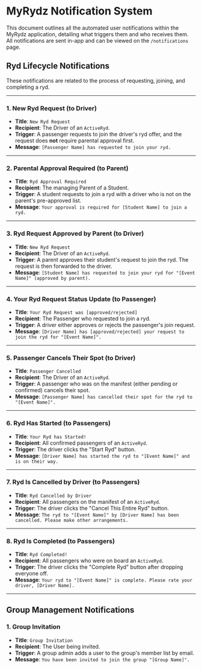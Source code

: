# MyRydz Notification System

This document outlines all the automated user notifications within the MyRydz application, detailing what triggers them and who receives them. All notifications are sent in-app and can be viewed on the `/notifications` page.

## Ryd Lifecycle Notifications

These notifications are related to the process of requesting, joining, and completing a ryd.

---

### 1. New Ryd Request (to Driver)

-   **Title**: `New Ryd Request`
-   **Recipient**: The Driver of an `ActiveRyd`.
-   **Trigger**: A passenger requests to join the driver's ryd offer, and the request does **not** require parental approval first.
-   **Message**: `[Passenger Name] has requested to join your ryd.`

---

### 2. Parental Approval Required (to Parent)

-   **Title**: `Ryd Approval Required`
-   **Recipient**: The managing Parent of a Student.
-   **Trigger**: A student requests to join a ryd with a driver who is not on the parent's pre-approved list.
-   **Message**: `Your approval is required for [Student Name] to join a ryd.`

---

### 3. Ryd Request Approved by Parent (to Driver)

-   **Title**: `New Ryd Request`
-   **Recipient**: The Driver of an `ActiveRyd`.
-   **Trigger**: A parent approves their student's request to join the ryd. The request is then forwarded to the driver.
-   **Message**: `[Student Name] has requested to join your ryd for "[Event Name]" (approved by parent).`

---

### 4. Your Ryd Request Status Update (to Passenger)

-   **Title**: `Your Ryd Request was [approved/rejected]`
-   **Recipient**: The Passenger who requested to join a ryd.
-   **Trigger**: A driver either approves or rejects the passenger's join request.
-   **Message**: `[Driver Name] has [approved/rejected] your request to join the ryd for "[Event Name]".`

---

### 5. Passenger Cancels Their Spot (to Driver)

-   **Title**: `Passenger Cancelled`
-   **Recipient**: The Driver of an `ActiveRyd`.
-   **Trigger**: A passenger who was on the manifest (either pending or confirmed) cancels their spot.
-   **Message**: `[Passenger Name] has cancelled their spot for the ryd to "[Event Name]".`

---

### 6. Ryd Has Started (to Passengers)

-   **Title**: `Your Ryd has Started!`
-   **Recipient**: All confirmed passengers of an `ActiveRyd`.
-   **Trigger**: The driver clicks the "Start Ryd" button.
-   **Message**: `[Driver Name] has started the ryd to "[Event Name]" and is on their way.`

---

### 7. Ryd Is Cancelled by Driver (to Passengers)

-   **Title**: `Ryd Cancelled by Driver`
-   **Recipient**: All passengers on the manifest of an `ActiveRyd`.
-   **Trigger**: The driver clicks the "Cancel This Entire Ryd" button.
-   **Message**: `The ryd to "[Event Name]" by [Driver Name] has been cancelled. Please make other arrangements.`

---

### 8. Ryd Is Completed (to Passengers)

-   **Title**: `Ryd Completed!`
-   **Recipient**: All passengers who were on board an `ActiveRyd`.
-   **Trigger**: The driver clicks the "Complete Ryd" button after dropping everyone off.
-   **Message**: `Your ryd to "[Event Name]" is complete. Please rate your driver, [Driver Name].`

---

## Group Management Notifications

### 1. Group Invitation

-   **Title**: `Group Invitation`
-   **Recipient**: The User being invited.
-   **Trigger**: A group admin adds a user to the group's member list by email.
-   **Message**: `You have been invited to join the group "[Group Name]".`
